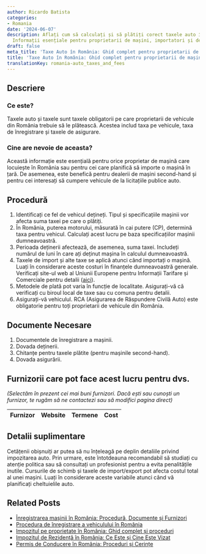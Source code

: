 ```yaml
---
author: Ricardo Batista
categories:
- Romania
date: '2024-06-07'
description: Aflați cum să calculați și să plătiți corect taxele auto în România.
  Informații esențiale pentru proprietarii de mașini, importatori și dealeri auto.
draft: false
meta_title: 'Taxe Auto în România: Ghid complet pentru proprietarii de mașini'
title: 'Taxe Auto în România: Ghid complet pentru proprietarii de mașini'
translationKey: romania-auto_taxes_and_fees
---
```



## Descriere
### Ce este?
Taxele auto și taxele sunt taxele obligatorii pe care proprietarii de vehicule din România trebuie să le plătească. Acestea includ taxa pe vehicule, taxa de înregistrare și taxele de asigurare.

### Cine are nevoie de aceasta?
Această informație este esențială pentru orice proprietar de mașină care locuiește în România sau pentru cei care planifică să importe o mașină în țară. De asemenea, este benefică pentru dealerii de mașini second-hand și pentru cei interesați să cumpere vehicule de la licitațiile publice auto.

## Procedură
1. Identificați ce fel de vehicul dețineți. Tipul și specificațiile mașinii vor afecta suma taxei pe care o plătiți.
2. În România, puterea motorului, măsurată în cai putere (CP), determină taxa pentru vehicul. Calculați acest lucru pe baza specificațiilor mașinii dumneavoastră.
3. Perioada deținerii afectează, de asemenea, suma taxei. Includeți numărul de luni în care ați deținut mașina în calculul dumneavoastră.
4. Taxele de import și alte taxe se aplică atunci când importați o mașină. Luați în considerare aceste costuri în finanțele dumneavoastră generale. Verificați site-ul web al Uniunii Europene pentru Informații Tarifare și Comerciale pentru detalii ([aici](https://ec.europa.eu/taxation_customs/business/calculation-customs-duties/what-is-common-customs-tariff_en)).
5. Metodele de plată pot varia în funcție de localitate. Asigurați-vă că verificați cu biroul local de taxe sau cu comuna pentru detalii.
6. Asigurați-vă vehiculul. RCA (Asigurarea de Răspundere Civilă Auto) este obligatorie pentru toți proprietarii de vehicule din România.

## Documente Necesare
1. Documentele de înregistrare a mașinii.
2. Dovada deținerii.
3. Chitanțe pentru taxele plătite (pentru mașinile second-hand).
4. Dovada asigurării.

## Furnizorii care pot face acest lucru pentru dvs.

_(Selectăm în prezent cei mai buni furnizori. Dacă ești sau cunoști un furnizor, te rugăm să ne contactezi sau să modifici pagina direct)_

| Furnizor        |     Website     |     Termene      |       Cost       |
| :-------------: | :-------------: |  :-------------: | :-------------: |

## Detalii suplimentare
Cetățenii obișnuiți ar putea să nu înțeleagă pe deplin detaliile privind impozitarea auto. Prin urmare, este întotdeauna recomandabil să studiați cu atenție politica sau să consultați un profesionist pentru a evita penalitățile inutile. Cursurile de schimb și taxele de import/export pot afecta costul total al unei mașini. Luați în considerare aceste variabile atunci când vă planificați cheltuielile auto.


## Related Posts

- [Înregistrarea mașinii în România: Procedură, Documente și Furnizori](https://tramitit.com/ro/guides/romania/inmatriculare_auto/)
- [Procedura de înregistrare a vehiculului în România](https://tramitit.com/ro/guides/romania/viza_autovehicul/)
- [Impozitul pe proprietate în România: Ghid complet și proceduri](https://tramitit.com/ro/guides/romania/impozit_pe_proprietati/)
- [Impozitul de Rezidență în România: Ce Este și Cine Este Vizat](https://tramitit.com/ro/guides/romania/taxa_de_habitat/)
- [Permis de Conducere în România: Proceduri și Cerințe](https://tramitit.com/ro/guides/romania/permis_de_conducere/)